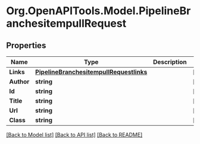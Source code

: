 # Org.OpenAPITools.Model.PipelineBranchesitempullRequest

## Properties

Name | Type | Description | Notes
------------ | ------------- | ------------- | -------------
**Links** | [**PipelineBranchesitempullRequestlinks**](PipelineBranchesitempullRequestlinks.md) |  | [optional] 
**Author** | **string** |  | [optional] 
**Id** | **string** |  | [optional] 
**Title** | **string** |  | [optional] 
**Url** | **string** |  | [optional] 
**Class** | **string** |  | [optional] 

[[Back to Model list]](../../README.md#documentation-for-models) [[Back to API list]](../../README.md#documentation-for-api-endpoints) [[Back to README]](../../README.md)

